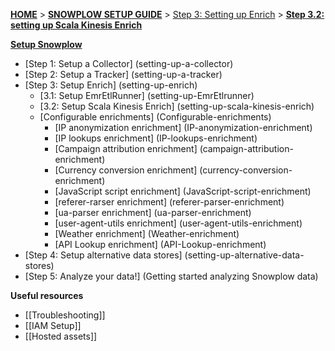 [**HOME**](Home) > [**SNOWPLOW SETUP GUIDE**](Setting-up-Snowplow) > [Step 3: Setting up Enrich](Setting-up-enrich) > [**Step 3.2: setting up Scala Kinesis Enrich**](Setting-up-Scala-Kinesis-Enrich)

[**Setup Snowplow**](Setting-up-Snowplow)  

- [Step 1: Setup a Collector] (setting-up-a-collector)  
- [Step 2: Setup a Tracker] (setting-up-a-tracker)  
- [Step 3: Setup Enrich] (setting-up-enrich)  
  - [3.1: Setup EmrEtlRunner] (setting-up-EmrEtlrunner)
  - [3.2: Setup Scala Kinesis Enrich] (setting-up-scala-kinesis-enrich)
  - [Configurable enrichments] (Configurable-enrichments)
    - [IP anonymization enrichment] (IP-anonymization-enrichment)
    - [IP lookups enrichment] (IP-lookups-enrichment)
    - [Campaign attribution enrichment] (campaign-attribution-enrichment)
    - [Currency conversion enrichment] (currency-conversion-enrichment)
    - [JavaScript script enrichment] (JavaScript-script-enrichment)
    - [referer-rarser enrichment] (referer-parser-enrichment)
    - [ua-parser enrichment] (ua-parser-enrichment)
    - [user-agent-utils enrichment] (user-agent-utils-enrichment)
    - [Weather enrichment] (Weather-enrichment)
    - [API Lookup enrichment] (API-Lookup-enrichment)
- [Step 4: Setup alternative data stores] (setting-up-alternative-data-stores)  
- [Step 5: Analyze your data!] (Getting started analyzing Snowplow data)  

**Useful resources**  

- [[Troubleshooting]]  
- [[IAM Setup]]   
- [[Hosted assets]]  
